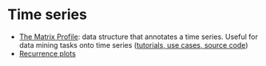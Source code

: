 # Time series
- [The Matrix Profile](https://www.matrixprofile.org/): data structure that annotates a time series. Useful for data mining tasks onto time series ([tutorials, use cases, source code](https://www.cs.ucr.edu/~eamonn/MatrixProfile.html))
- [Recurrence plots](http://www.recurrence-plot.tk/)
